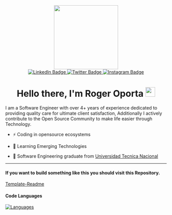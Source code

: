<div id="header" align="center">
  <img src="https://user-images.githubusercontent.com/31899798/138563190-cbec6947-0b8e-453a-aa54-4e82d73b494e.jpg" width="200"/>
  <div id="badges">
    <a href="https://www.linkedin.com/in/rogeralbp/">
      <img src="https://img.shields.io/badge/LinkedIn-blue?style=for-the-badge&logo=linkedin&logoColor=white" alt="LinkedIn Badge"/>
    </a>
    <a href="https://x.com/0xOporta">
      <img src="https://img.shields.io/badge/Twitter-blue?style=for-the-badge&logo=twitter&logoColor=white" alt="Twitter Badge"/>
    </a>
    <a href="https://instagram.com/rogeralbp">
      <img src="https://img.shields.io/badge/Instagram-blue?style=for-the-badge&logo=instagram&logoColor=white" alt="Instagram Badge"/>
    </a>
  </div>
  <h1>
   Hello there, I'm Roger Oporta
    <img src="https://media.giphy.com/media/hvRJCLFzcasrR4ia7z/giphy.gif" width="30px"/>
  </h1>
</div>

I am a Software Engineer with over 4+ years of experience dedicated to providing quality care for ultimate client satisfaction, Additionally I actively contribute to the Open Source Community to make life easier through Technology.
- :zap: Coding in opensource ecosystems
 
- :telescope: Learning Emerging Technologies
  
- :seedling: Software Engineering graduate from [Universidad Tecnica Nacional](https://www.utn.ac.cr/)


---

#### If you want to build something like this you should visit this Repository.
[Template-Readme](https://github.com/rogeralbp/dinamic-readmecv)

#### Code Languages

[![Languages](https://github-readme-stats.vercel.app/api/top-langs/?username=rogeralbp&layout=compact&show_icons=true&title_color=81a1c0&icon_color=79ff97&text_color=d5dbe6&bg_color=2e3440)](https://github.com/anuraghazra/github-readme-stats)
